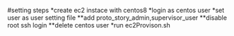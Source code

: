 #setting steps
*create ec2 instace with centos8
*login as centos user
*set user as user setting file
 **add proto_story_admin,supervisor_user
 **disable root ssh login
 **delete centos user
*run ec2Provison.sh